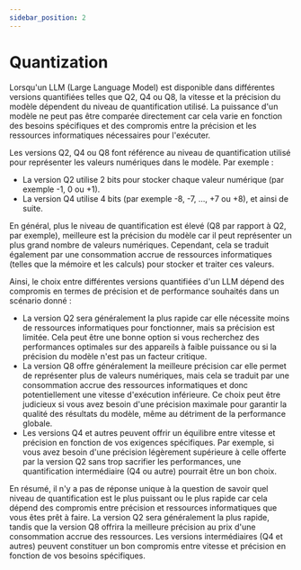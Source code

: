 ```yaml
---
sidebar_position: 2
---
```


# Quantization

Lorsqu'un LLM (Large Language Model) est disponible dans différentes versions 
quantifiées telles que Q2, Q4 ou Q8, la vitesse et la précision du modèle
dépendent du niveau de quantification utilisé. La puissance d'un modèle ne 
peut pas être comparée directement car cela varie en fonction des besoins
spécifiques et des compromis entre la précision et les ressources 
informatiques nécessaires pour l'exécuter.

Les versions Q2, Q4 ou Q8 font référence au niveau de quantification utilisé 
pour représenter les valeurs numériques dans le modèle. Par exemple :

- La version Q2 utilise 2 bits pour stocker chaque valeur numérique (par 
exemple -1, 0 ou +1).
- La version Q4 utilise 4 bits (par exemple -8, -7, ..., +7 ou +8), et ainsi 
de suite.

En général, plus le niveau de quantification est élevé (Q8 par rapport à Q2, 
par exemple), meilleure est la précision du modèle car il peut représenter un 
plus grand nombre de valeurs numériques. Cependant, cela se traduit également 
par une consommation accrue de ressources informatiques (telles que la mémoire
et les calculs) pour stocker et traiter ces valeurs.

Ainsi, le choix entre différentes versions quantifiées d'un LLM dépend des 
compromis en termes de précision et de performance souhaités dans un scénario 
donné :

- La version Q2 sera généralement la plus rapide car elle nécessite moins de 
ressources informatiques pour fonctionner, mais sa précision est limitée. Cela
peut être une bonne option si vous recherchez des performances optimales sur 
des appareils à faible puissance ou si la précision du modèle n'est pas un 
facteur critique.
- La version Q8 offre généralement la meilleure précision car elle permet de 
représenter plus de valeurs numériques, mais cela se traduit par une 
consommation accrue des ressources informatiques et donc potentiellement une 
vitesse d'exécution inférieure. Ce choix peut être judicieux si vous avez 
besoin d'une précision maximale pour garantir la qualité des résultats du
modèle, même au détriment de la performance globale.
- Les versions Q4 et autres peuvent offrir un équilibre entre vitesse et
précision en fonction de vos exigences spécifiques. Par exemple, si vous avez
besoin d'une précision légèrement supérieure à celle offerte par la version Q2
sans trop sacrifier les performances, une quantification intermédiaire (Q4 ou 
autre) pourrait être un bon choix.

En résumé, il n'y a pas de réponse unique à la question de savoir quel niveau 
de quantification est le plus puissant ou le plus rapide car cela dépend des 
compromis entre précision et ressources informatiques que vous êtes prêt à 
faire. La version Q2 sera généralement la plus rapide, tandis que la version 
Q8 offrira la meilleure précision au prix d'une consommation accrue des 
ressources. Les versions intermédiaires (Q4 et autres) peuvent constituer un 
bon compromis entre vitesse et précision en fonction de vos besoins
spécifiques.